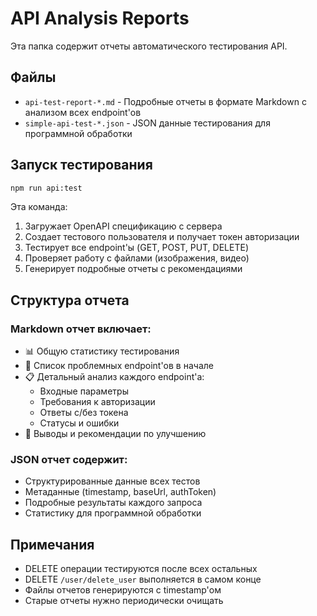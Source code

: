 # API Analysis Reports

Эта папка содержит отчеты автоматического тестирования API.

## Файлы

- `api-test-report-*.md` - Подробные отчеты в формате Markdown с анализом всех endpoint'ов
- `simple-api-test-*.json` - JSON данные тестирования для программной обработки

## Запуск тестирования

```bash
npm run api:test
```

Эта команда:

1. Загружает OpenAPI спецификацию с сервера
2. Создает тестового пользователя и получает токен авторизации
3. Тестирует все endpoint'ы (GET, POST, PUT, DELETE)
4. Проверяет работу с файлами (изображения, видео)
5. Генерирует подробные отчеты с рекомендациями

## Структура отчета

### Markdown отчет включает:
- 📊 Общую статистику тестирования
- 🚨 Список проблемных endpoint'ов в начале
- 📋 Детальный анализ каждого endpoint'а:
  - Входные параметры
  - Требования к авторизации
  - Ответы с/без токена
  - Статусы и ошибки
- 🎯 Выводы и рекомендации по улучшению

### JSON отчет содержит:
- Структурированные данные всех тестов
- Метаданные (timestamp, baseUrl, authToken)
- Подробные результаты каждого запроса
- Статистику для программной обработки

## Примечания

- DELETE операции тестируются после всех остальных
- DELETE `/user/delete_user` выполняется в самом конце
- Файлы отчетов генерируются с timestamp'ом
- Старые отчеты нужно периодически очищать
